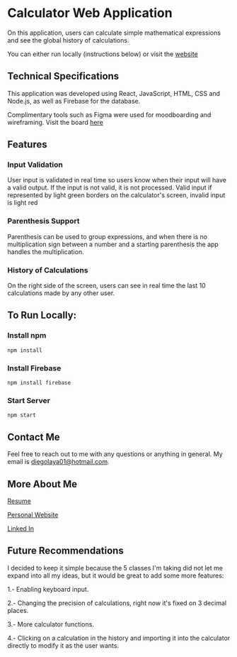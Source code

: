 # Calculator Web Application

On this application, users can calculate simple mathematical expressions and see the global history of calculations.

You can either run locally (instructions below) or visit the [website]()

## Technical Specifications

This application was developed using React, JavaScript, HTML, CSS and Node.js, as well as Firebase for the database.

Complimentary tools such as Figma were used for moodboarding and wireframing. Visit the board [here](https://www.figma.com/file/8AqZwNSc52ewi4pV6MjH8a/Untitled?node-id=0%3A1)

## Features

### Input Validation

User input is  validated in real time so users know when their input will have a valid output. If the input is not valid,
it is not processed. Valid input if represented by light green borders on the calculator's screen, invalid input is light red

### Parenthesis Support

Parenthesis can be used to group expressions, and when there is no multiplication sign between a number and a starting parenthesis
the app handles the  multiplication.

### History of Calculations

On the right side of the screen, users can see in real time the last 10 calculations made by any other user.

## To Run Locally:

### Install npm

`npm install`

### Install Firebase

`npm install firebase`

### Start Server

`npm start`

## Contact Me

Feel free to reach out to me with any questions or anything in general. My email is diegolaya01@hotmail.com.

## More About Me

[Resume](https://drive.google.com/file/d/1kQjquwLIXNx8Rer66bfbvKu32DQtMBzn/view)

[Personal Website](https://diegolaya.dev/)

[Linked In](https://www.linkedin.com/in/diego-laya-b011b11a1/)

## Future Recommendations

I decided to keep it simple because the 5 classes I'm taking did not let me expand into all my ideas, but it would be great to add
some more features:

1.- Enabling keyboard input.

2.- Changing the precision of calculations, right now it's fixed on 3 decimal places.

3.- More calculator functions.

4.- Clicking on a calculation in the history and importing it into the calculator directly to
modify it as the user wants.
